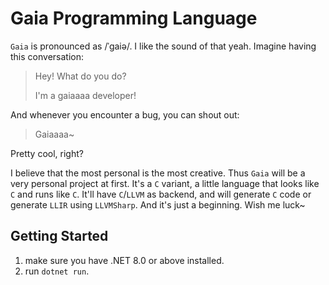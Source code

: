# Gaia Programming Language

`Gaia` is pronounced as /ˈgaiə/. I like the sound of that yeah. Imagine having this conversation:

> Hey! What do you do?
>
> I'm a gaiaaaa developer!

And whenever you encounter a bug, you can shout out:

> Gaiaaaa~

Pretty cool, right?

I believe that the most personal is the most creative. Thus `Gaia` will be a very personal project at first. It's a `C`
variant, a little language that looks like `C` and runs like `C`. It'll have `C`/`LLVM` as backend, and will
generate `C` code or generate `LLIR` using `LLVMSharp`. And it's just a beginning. Wish me luck~

## Getting Started

1. make sure you have .NET 8.0 or above installed.
2. run `dotnet run`.
